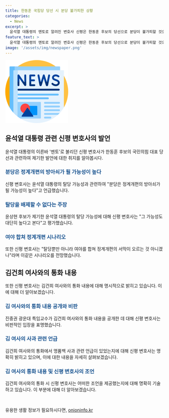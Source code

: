 ```yaml
---
title: 한동훈 국힘당 당선 시 분당 불가피한 상황
categories:
  - News
excerpt: >
  윤석열 대통령의 멘토로 알려진 변호사 신평은 한동훈 후보의 당선으로 분당이 불가피할 것으로 예상했다. 또한, 윤 대통령의 탈당 가능성을 높게 평가하며 정계개편의 서막이 오를 것으로 전망했다. 또한, 김여사와의 통화 내용 공개에 대해 기본적 예의를 무시하는 것으로 비판하고, 명품백 사과 관련 언급이 있었음을 밝히며 김여사에게 사과를 권유한 기억을 전했다.
feature_text: >
  윤석열 대통령의 멘토로 알려진 변호사 신평은 한동훈 후보의 당선으로 분당이 불가피할 것으로 예상했다. 또한, 윤 대통령의 탈당 가능성을 높게 평가하며 정계개편의 서막이 오를 것으로 전망했다. 또한, 김여사와의 통화 내용 공개에 대해 기본적 예의를 무시하는 것으로 비판하고, 명품백 사과 관련 언급이 있었음을 밝히며 김여사에게 사과를 권유한 기억을 전했다.
image: '/assets/img/newspaper.png'
---
```


<p><img src="/assets/img/newspaper.png" alt="kimp 속보" /></p>

<h2 data-ke-size="size26">윤석열 대통령 관련 신평 변호사의 발언</h2>

<p data-ke-size="size16">윤석열 대통령의 이른바 '멘토'로 불리던 신평 변호사가 한동훈 후보의 국민의힘 대표 당선과 관련하여 제기한 발언에 대한 취지를 알아봅시다.</p>

<h3><b><span style="color: #1a5490;">분당은 정계개편의 방아쇠가 될 가능성이 높다</span></b></h3>

<p data-ke-size="size16">신평 변호사는 윤석열 대통령의 탈당 가능성과 관련하여 "분당은 정계개편의 방아쇠가 될 가능성이 높다"고 언급했습니다.</p>

<h3><b><span style="color: #1a5490;">탈당을 배제할 수 없다는 주장</span></b></h3>

<p data-ke-size="size16">윤상현 후보가 제기한 윤석열 대통령의 탈당 가능성에 대해 신평 변호사는 "그 가능성도 대단히 높다고 본다"고 평가했습니다.</p>

<h3><b><span style="color: #1a5490;">여야 합쳐 정계개편 시나리오</span></b></h3>

<p data-ke-size="size16">또한 신평 변호사는 "탈당뿐만 아니라 여야를 합쳐 정계개편의 서막이 오르는 것 아니겠나"라며 이같은 시나리오를 전망했습니다.</p>

<h2 data-ke-size="size26">김건희 여사와의 통화 내용</h2>

<p data-ke-size="size16">또한 신평 변호사는 김건희 여사와의 통화 내용에 대해 명시적으로 밝히고 있습니다. 이에 대해 더 알아보겠습니다.</p>

<h3><b><span style="color: #1a5490;">김 여사와의 통화 내용 공개와 비판</span></b></h3>

<p data-ke-size="size16">진중권 광운대 특임교수가 김건희 여사와의 통화 내용을 공개한 데 대해 신평 변호사는 비판적인 입장을 표명했습니다.</p>

<h3><b><span style="color: #1a5490;">김 여사의 사과 관련 언급</span></b></h3>

<p data-ke-size="size16">김건희 여사와의 통화에서 명품백 사과 관련 언급이 있었는지에 대해 신평 변호사는 명확히 밝히고 있으며, 이에 대한 내용을 자세히 살펴보겠습니다.</p>

<h3><b><span style="color: #1a5490;">김 여사의 통화 내용 및 신평 변호사의 조언</span></b></h3>

<p data-ke-size="size16">김건희 여사와의 통화 시 신평 변호사는 어떠한 조언을 제공했는지에 대해 명확히 기술하고 있습니다. 이 부분에 대해 더 알아보겠습니다.</p>

<p data-ke-size="size16">&nbsp;</p>
유용한 생활 정보가 필요하시다면, <a href="https://onioninfo.kr" rel="dofollow">onioninfo.kr</a>


